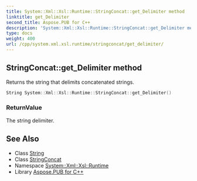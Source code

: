 ```yaml
---
title: System::Xml::Xsl::Runtime::StringConcat::get_Delimiter method
linktitle: get_Delimiter
second_title: Aspose.PUB for C++
description: 'System::Xml::Xsl::Runtime::StringConcat::get_Delimiter method. Returns the string that delimits concatenated strings in C++.'
type: docs
weight: 400
url: /cpp/system.xml.xsl.runtime/stringconcat/get_delimiter/
---
```

## StringConcat::get_Delimiter method


Returns the string that delimits concatenated strings.

```cpp
String System::Xml::Xsl::Runtime::StringConcat::get_Delimiter()
```


### ReturnValue

The string delimiter.

## See Also

* Class [String](../../../system/string/)
* Class [StringConcat](../)
* Namespace [System::Xml::Xsl::Runtime](../../)
* Library [Aspose.PUB for C++](../../../)

